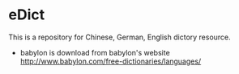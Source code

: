 eDict
=====

This is a repository for Chinese, German, English dictory resource.

- babylon is download from babylon's website
http://www.babylon.com/free-dictionaries/languages/
